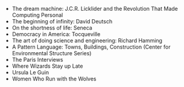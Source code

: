 - The dream machine: J.C.R. Licklider and the Revolution That Made Computing Personal
- The beginning of infinity: David Deutsch
- On the shortness of life: Seneca
- Democracy in America: Tocqueville
- The art of doing science and engineering: Richard Hamming
- A Pattern Language: Towns, Buildings, Construction (Center for Environmental Structure Series)
- The Paris Interviews
- Where Wizards Stay up Late
- Ursula Le Guin
- Women Who Run with the Wolves
